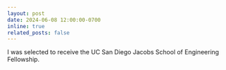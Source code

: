 ```yaml
---
layout: post
date: 2024-06-08 12:00:00-0700
inline: true
related_posts: false
---
```


I was selected to receive the UC San Diego Jacobs School of Engineering Fellowship.
